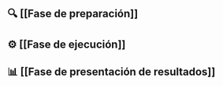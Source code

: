 ## 🔍 **[[Fase de preparación]]**

## ⚙️ **[[Fase de ejecución]]**

## 📊 **[[Fase de presentación de resultados]]**
